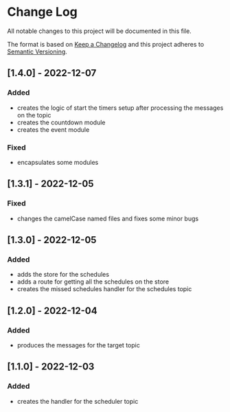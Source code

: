 
# Change Log
All notable changes to this project will be documented in this file.
 
The format is based on [Keep a Changelog](http://keepachangelog.com/)
and this project adheres to [Semantic Versioning](http://semver.org/).

## [1.4.0] - 2022-12-07

### Added
 - creates the logic of start the timers setup after processing the messages on the topic
 - creates the countdown module
 - creates the event module
 
### Fixed
 - encapsulates some modules

## [1.3.1] - 2022-12-05
 
### Fixed
 - changes the camelCase named files and fixes some minor bugs

## [1.3.0] - 2022-12-05
 
### Added
 - adds the store for the schedules
 - adds a route for getting all the schedules on the store
 - creates the missed schedules handler for the schedules topic
 
## [1.2.0] - 2022-12-04
 
### Added
 - produces the messages for the target topic
 
## [1.1.0] - 2022-12-03
 
### Added
- creates the handler for the scheduler topic

